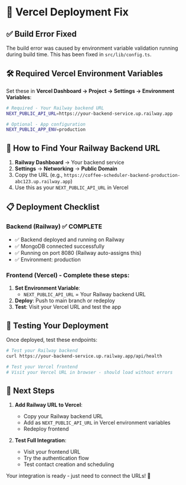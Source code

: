 # 🚀 Vercel Deployment Fix

## ✅ **Build Error Fixed**

The build error was caused by environment variable validation running during build time. This has been fixed in `src/lib/config.ts`.

## 🛠 **Required Vercel Environment Variables**

Set these in **Vercel Dashboard → Project → Settings → Environment Variables**:

```bash
# Required - Your Railway backend URL
NEXT_PUBLIC_API_URL=https://your-backend-service.up.railway.app

# Optional - App configuration
NEXT_PUBLIC_APP_ENV=production
```

## 🔧 **How to Find Your Railway Backend URL**

1. **Railway Dashboard** → Your backend service
2. **Settings** → **Networking** → **Public Domain**
3. Copy the URL (e.g., `https://coffee-scheduler-backend-production-abc123.up.railway.app`)
4. Use this as your `NEXT_PUBLIC_API_URL` in Vercel

## 📋 **Deployment Checklist**

### **Backend (Railway)** ✅ COMPLETE
- ✅ Backend deployed and running on Railway
- ✅ MongoDB connected successfully 
- ✅ Running on port 8080 (Railway auto-assigns this)
- ✅ Environment: production

### **Frontend (Vercel)** - Complete these steps:
1. **Set Environment Variable**:
   - `NEXT_PUBLIC_API_URL` = Your Railway backend URL
2. **Deploy**: Push to main branch or redeploy
3. **Test**: Visit your Vercel URL and test the app

## 🧪 **Testing Your Deployment**

Once deployed, test these endpoints:
```bash
# Test your Railway backend
curl https://your-backend-service.up.railway.app/api/health

# Test your Vercel frontend
# Visit your Vercel URL in browser - should load without errors
```

## 🎯 **Next Steps**

1. **Add Railway URL to Vercel**:
   - Copy your Railway backend URL 
   - Add as `NEXT_PUBLIC_API_URL` in Vercel environment variables
   - Redeploy frontend

2. **Test Full Integration**:
   - Visit your frontend URL
   - Try the authentication flow  
   - Test contact creation and scheduling

Your integration is ready - just need to connect the URLs! 🚀